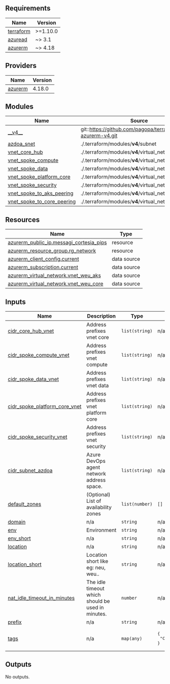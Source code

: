<!-- markdownlint-disable -->
<!-- BEGIN_TF_DOCS -->
## Requirements

| Name | Version |
|------|---------|
| <a name="requirement_terraform"></a> [terraform](#requirement\_terraform) | >=1.10.0 |
| <a name="requirement_azuread"></a> [azuread](#requirement\_azuread) | ~> 3.1 |
| <a name="requirement_azurerm"></a> [azurerm](#requirement\_azurerm) | ~> 4.18 |

## Providers

| Name | Version |
|------|---------|
| <a name="provider_azurerm"></a> [azurerm](#provider\_azurerm) | 4.18.0 |

## Modules

| Name | Source | Version |
|------|--------|---------|
| <a name="module___v4__"></a> [\_\_v4\_\_](#module\_\_\_v4\_\_) | git::https://github.com/pagopa/terraform-azurerm-v4.git | 77d05f98b95c544b4997f02cb94fd53bd4c57eee |
| <a name="module_azdoa_snet"></a> [azdoa\_snet](#module\_azdoa\_snet) | ./.terraform/modules/__v4__/subnet | n/a |
| <a name="module_vnet_core_hub"></a> [vnet\_core\_hub](#module\_vnet\_core\_hub) | ./.terraform/modules/__v4__/virtual_network | n/a |
| <a name="module_vnet_spoke_compute"></a> [vnet\_spoke\_compute](#module\_vnet\_spoke\_compute) | ./.terraform/modules/__v4__/virtual_network | n/a |
| <a name="module_vnet_spoke_data"></a> [vnet\_spoke\_data](#module\_vnet\_spoke\_data) | ./.terraform/modules/__v4__/virtual_network | n/a |
| <a name="module_vnet_spoke_platform_core"></a> [vnet\_spoke\_platform\_core](#module\_vnet\_spoke\_platform\_core) | ./.terraform/modules/__v4__/virtual_network | n/a |
| <a name="module_vnet_spoke_security"></a> [vnet\_spoke\_security](#module\_vnet\_spoke\_security) | ./.terraform/modules/__v4__/virtual_network | n/a |
| <a name="module_vnet_spoke_to_aks_peering"></a> [vnet\_spoke\_to\_aks\_peering](#module\_vnet\_spoke\_to\_aks\_peering) | ./.terraform/modules/__v4__/virtual_network_peering | n/a |
| <a name="module_vnet_spoke_to_core_peering"></a> [vnet\_spoke\_to\_core\_peering](#module\_vnet\_spoke\_to\_core\_peering) | ./.terraform/modules/__v4__/virtual_network_peering | n/a |

## Resources

| Name | Type |
|------|------|
| [azurerm_public_ip.messagi_cortesia_pips](https://registry.terraform.io/providers/hashicorp/azurerm/latest/docs/resources/public_ip) | resource |
| [azurerm_resource_group.rg_network](https://registry.terraform.io/providers/hashicorp/azurerm/latest/docs/resources/resource_group) | resource |
| [azurerm_client_config.current](https://registry.terraform.io/providers/hashicorp/azurerm/latest/docs/data-sources/client_config) | data source |
| [azurerm_subscription.current](https://registry.terraform.io/providers/hashicorp/azurerm/latest/docs/data-sources/subscription) | data source |
| [azurerm_virtual_network.vnet_weu_aks](https://registry.terraform.io/providers/hashicorp/azurerm/latest/docs/data-sources/virtual_network) | data source |
| [azurerm_virtual_network.vnet_weu_core](https://registry.terraform.io/providers/hashicorp/azurerm/latest/docs/data-sources/virtual_network) | data source |

## Inputs

| Name | Description | Type | Default | Required |
|------|-------------|------|---------|:--------:|
| <a name="input_cidr_core_hub_vnet"></a> [cidr\_core\_hub\_vnet](#input\_cidr\_core\_hub\_vnet) | Address prefixes vnet core | `list(string)` | n/a | yes |
| <a name="input_cidr_spoke_compute_vnet"></a> [cidr\_spoke\_compute\_vnet](#input\_cidr\_spoke\_compute\_vnet) | Address prefixes vnet compute | `list(string)` | n/a | yes |
| <a name="input_cidr_spoke_data_vnet"></a> [cidr\_spoke\_data\_vnet](#input\_cidr\_spoke\_data\_vnet) | Address prefixes vnet data | `list(string)` | n/a | yes |
| <a name="input_cidr_spoke_platform_core_vnet"></a> [cidr\_spoke\_platform\_core\_vnet](#input\_cidr\_spoke\_platform\_core\_vnet) | Address prefixes vnet platform core | `list(string)` | n/a | yes |
| <a name="input_cidr_spoke_security_vnet"></a> [cidr\_spoke\_security\_vnet](#input\_cidr\_spoke\_security\_vnet) | Address prefixes vnet security | `list(string)` | n/a | yes |
| <a name="input_cidr_subnet_azdoa"></a> [cidr\_subnet\_azdoa](#input\_cidr\_subnet\_azdoa) | Azure DevOps agent network address space. | `list(string)` | n/a | yes |
| <a name="input_default_zones"></a> [default\_zones](#input\_default\_zones) | (Optional) List of availability zones | `list(number)` | `[]` | no |
| <a name="input_domain"></a> [domain](#input\_domain) | n/a | `string` | n/a | yes |
| <a name="input_env"></a> [env](#input\_env) | Environment | `string` | n/a | yes |
| <a name="input_env_short"></a> [env\_short](#input\_env\_short) | n/a | `string` | n/a | yes |
| <a name="input_location"></a> [location](#input\_location) | n/a | `string` | n/a | yes |
| <a name="input_location_short"></a> [location\_short](#input\_location\_short) | Location short like eg: neu, weu.. | `string` | n/a | yes |
| <a name="input_nat_idle_timeout_in_minutes"></a> [nat\_idle\_timeout\_in\_minutes](#input\_nat\_idle\_timeout\_in\_minutes) | The idle timeout which should be used in minutes. | `number` | n/a | yes |
| <a name="input_prefix"></a> [prefix](#input\_prefix) | n/a | `string` | n/a | yes |
| <a name="input_tags"></a> [tags](#input\_tags) | n/a | `map(any)` | <pre>{<br/>  "CreatedBy": "Terraform"<br/>}</pre> | no |

## Outputs

No outputs.
<!-- END_TF_DOCS -->
